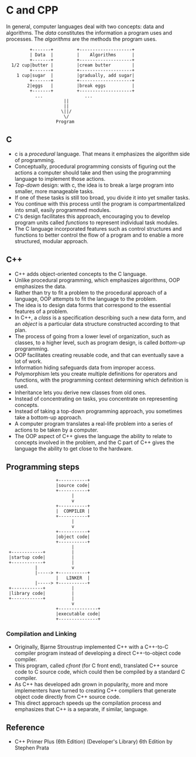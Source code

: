 
# C and CPP

In general, computer languages deal with two concepts: data and algorithms. The *data* constitutes the information a program uses and processes. The *algorithms* are the methods the program uses.

```
         +-------+         +--------------------+
         | Data  |         |    Algorithms      | 
         +-------+         +--------------------+
  1/2 cup|butter |         |cream butter        |
         +-------+         +--------------------+
    1 cup|sugar  |         |gradually, add sugar|
         +-------+         +--------------------+
        2|eggs   |         |break eggs          | 
         +-------+         +--------------------+
           ...                ...
                      ||
                      ||
                     \||/
                      \/
                   Program
```

## C
- c is a *procedural* language. That means it emphasizes the algorithm side of programming.
- Conceptually, procedural programming consists of figuring out the actions a computer should take and then using the programming language to implement those actions.
- *Top-down* design: with c, the idea is to break a large program into smaller, more manageable tasks.
- If one of these tasks is still too broad, you divide it into yet smaller tasks.
- You continue with this process until the program is compartmentalized into small, easily programmed modules.
- C's design facilitates this approach, encouraging you to develop program units called *functions* to represent individual task modules.
- The C language incorporated features such as control structures and functions to better control the flow of a program and to enable a more structured, modular approach.

## C++
- C++ adds object-oriented concepts to the C language.
- Unlike procedural programming, which emphasizes algorithms, OOP emphasizes the data.
- Rather than try to fit a problem to the procedural approach of a language, OOP attempts to fit the language to the problem.
- The idea is to design data forms that correspond to the essential features of a problem.
- In C++, a *class* is a specification describing such a new data form, and an *object* is a particular data structure constructed according to that plan.
- The process of going from a lower level of organization, such as classes, to a higher level, such as program design, is called *bottom-up* programming.
- OOP facilitates creating reusable code, and that can eventually save a lot of work.
- Information hiding safeguards data from improper access.
- Polymorphism lets you create multiple definitions for operators and functions, with the programming context determining which definition is used.
- Inheritance lets you derive new classes from old ones.
- Instead of concentrating on tasks, you concentrate on representing concepts.
- Instead of taking a top-down programming approach, you sometimes take a bottom-up approach.
- A computer program translates a real-life problem into a series of actions to be taken by a computer.
- The OOP aspect of C++ gives the language the ability to relate to concepts involved in the problem, and the C part of C++ gives the language the ability to get close to the hardware.

## Programming steps

```
                   +-----------+
                   |source code|
                   +-----------+
                         |
                         v
                   +-----------+
                   |  COMPILER |
                   +-----------+
                         |
                         v
                   +-----------+
                   |object code|
                   +-----------+
                         |
 +------------+          |
 |startup code|          |
 +------------+          |
           |             v
           |-----> +-----------+
                   |   LINKER  |
           |-----> +-----------+
 +------------+          |
 |library code|          |
 +------------+          |
                         v
                   +---------------+
                   |executable code|
                   +---------------+
```

### Compilation and Linking

- Originally, Bjarne Stroustrup implemented C++ with a C++-to-C compiler program instead of developing a direct C++-to-object code compiler. 
- This program, called *cfront* (for C front end), translated C++ source code to C source code, which could then be compiled by a standard C compiler.
- As C++ has developed adn grown in popularity, more and more implementers have turned to creating C++ compliers that generate object code directly from C++ source code.
- This direct approach speeds up the compilation process and emphasizes that C++ is a separate, if similar, language.

## Reference

- C++ Primer Plus (6th Edition) (Developer's Library) 6th Edition by Stephen Prata

